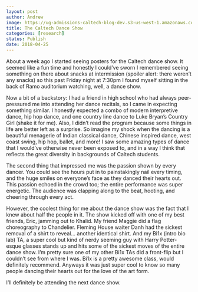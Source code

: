 ```yaml
---
layout: post
author: Andrew
image: https://ug-admissions-caltech-blog-dev.s3-us-west-1.amazonaws.com/old_pictures/caltech_as_it_happens/6a0105349b8251970b01b7c960e048970b.jpg
title: The Caltech Dance Show
categories: [research]
status: Publish
date: 2018-04-25
---
```



About a week ago I started seeing posters for the Caltech dance show. It seemed like a fun time and honestly I could’ve sworn I remembered seeing something on there about snacks at intermission (spoiler alert: there weren’t any snacks) so this past Friday night at 7:30pm I found myself sitting in the back of Ramo auditorium watching, well, a dance show.

Now a bit of a backstory: I had a friend in high school who had always peer-pressured me into attending her dance recitals, so I came in expecting something similar. I honestly expected a combo of modern interpretive dance, hip hop dance, and one country line dance to Luke Bryan’s Country Girl (shake it for me). Also, I didn’t read the program because some things in life are better left as a surprise. So imagine my shock when the dancing is a beautiful menagerie of Indian classical dance, Chinese inspired dance, west coast swing, hip hop, ballet, and more! I saw some amazing types of dance that I would’ve otherwise never been exposed to, and in a way I think that reflects the great diversity in backgrounds of Caltech students.

The second thing that impressed me was the passion shown by every dancer. You could see the hours put in to painstakingly nail every timing, and the huge smiles on everyone’s face as they danced their hearts out. This passion echoed in the crowd too; the entire performance was super energetic. The audience was clapping along to the beat, hooting, and cheering through every act.

However, the coolest thing for me about the dance show was the fact that I knew about half the people in it. The show kicked off with one of my best friends, Eric, jamming out to Khalid. My friend Maggie did a flag choreography to Chandelier. Fleming House waiter Danh had the sickest removal of a shirt to reveal... another identical shirt. And my Bi1x (intro bio lab) TA, a super cool but kind of nerdy seeming guy with Harry Potter-esque glasses stands up and hits some of the sickest moves of the entire dance show. I’m pretty sure one of my other Bi1x TAs did a front-flip but I couldn’t see from where I was. Bi1x is a pretty awesome class, would definitely recommend. Anyways it was just super cool to know so many people dancing their hearts out for the love of the art form.

I’ll definitely be attending the next dance show.

